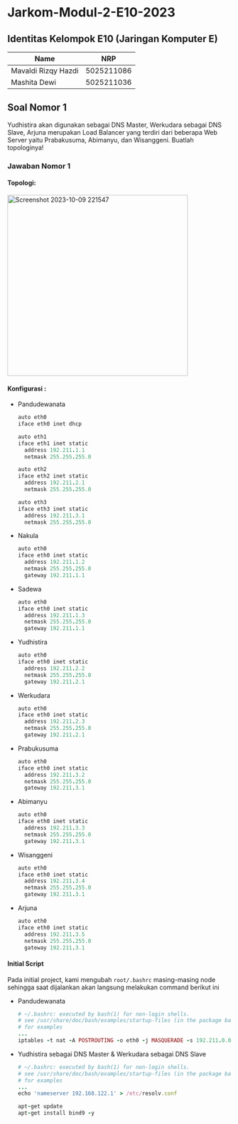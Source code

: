 # Jarkom-Modul-2-E10-2023

## Identitas Kelompok E10 (Jaringan Komputer E)
| Name                 | NRP        |
| ---                  | ---        |
| Mavaldi Rizqy Hazdi  | 5025211086 |
| Mashita Dewi         | 5025211036 |

## Soal Nomor 1
Yudhistira akan digunakan sebagai DNS Master, Werkudara sebagai DNS Slave, Arjuna merupakan Load Balancer yang terdiri dari beberapa Web Server yaitu Prabakusuma, Abimanyu, dan Wisanggeni. Buatlah topologinya!

### Jawaban Nomor 1

#### Topologi:

<img width="406" alt="Screenshot 2023-10-09 221547" src="https://github.com/mashitaad/Jarkom-Modul-1-E10-2023/assets/87978863/897ac9b1-9a52-4dc7-91c9-5129d38b1317">

#### Konfigurasi :
- Pandudewanata
  ```ruby
  auto eth0
  iface eth0 inet dhcp

  auto eth1
  iface eth1 inet static
  	address 192.211.1.1
  	netmask 255.255.255.0

  auto eth2
  iface eth2 inet static
  	address 192.211.2.1
  	netmask 255.255.255.0

  auto eth3
  iface eth3 inet static
  	address 192.211.3.1
  	netmask 255.255.255.0
   ```
  
- Nakula
  ```ruby
  auto eth0
  iface eth0 inet static
  	address 192.211.1.2
  	netmask 255.255.255.0
  	gateway 192.211.1.1
  ```

- Sadewa
  ```ruby
  auto eth0
  iface eth0 inet static
  	address 192.211.1.3
  	netmask 255.255.255.0
  	gateway 192.211.1.1
   ```

- Yudhistira
  ```ruby
  auto eth0
  iface eth0 inet static
  	address 192.211.2.2
  	netmask 255.255.255.0
  	gateway 192.211.2.1
  ```

- Werkudara
  ```ruby
  auto eth0
  iface eth0 inet static
  	address 192.211.2.3
  	netmask 255.255.255.0
  	gateway 192.211.2.1
  ```
  
- Prabukusuma
  ```ruby
  auto eth0
  iface eth0 inet static
  	address 192.211.3.2
  	netmask 255.255.255.0
  	gateway 192.211.3.1
  ```

- Abimanyu
  ```ruby
  auto eth0
  iface eth0 inet static
  	address 192.211.3.3
  	netmask 255.255.255.0
  	gateway 192.211.3.1
   ```
  
- Wisanggeni
  ```ruby
  auto eth0
  iface eth0 inet static
  	address 192.211.3.4
  	netmask 255.255.255.0
  	gateway 192.211.3.1
  ```

- Arjuna
  ```ruby
  auto eth0
  iface eth0 inet static
  	address 192.211.3.5
  	netmask 255.255.255.0
  	gateway 192.211.3.1
   ```

#### Initial Script
Pada initial project, kami mengubah `root/.bashrc` masing-masing node sehingga saat dijalankan akan langsung melakukan command berikut ini
- Pandudewanata
  ```ruby
  # ~/.bashrc: executed by bash(1) for non-login shells.
  # see /usr/share/doc/bash/examples/startup-files (in the package bash-doc)
  # for examples
  ...
  iptables -t nat -A POSTROUTING -o eth0 -j MASQUERADE -s 192.211.0.0/16
  ```

- Yudhistira sebagai DNS Master & Werkudara sebagai DNS Slave
  ```ruby
  # ~/.bashrc: executed by bash(1) for non-login shells.
  # see /usr/share/doc/bash/examples/startup-files (in the package bash-doc)
  # for examples
  ...
  echo 'nameserver 192.168.122.1' > /etc/resolv.conf
  
  apt-get update
  apt-get install bind9 -y
  ```
